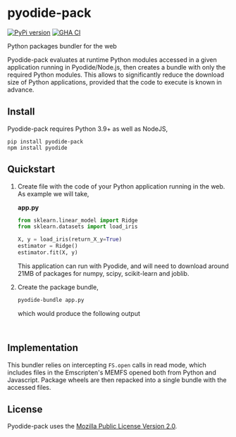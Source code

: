 # pyodide-pack

[![PyPi version](https://img.shields.io/pypi/v/pyodide-pack.svg)](https://pypi.org/project/pyodide-pack)
[![GHA CI](https://github.com/rth/pyodide-pack/actions/workflows/main.yml/badge.svg?branch=main)](https://github.com/rth/pyodide-pack/actions/workflows/main.yml)

Python packages bundler for the web

Pyodide-pack evaluates at runtime Python modules accessed in a given application running in Pyodide/Node.js, then creates a bundle with only the required Python modules. This allows to significantly reduce the download size of Python applications, provided that the code to execute is known in advance.

## Install

Pyodide-pack requires Python 3.9+ as well as NodeJS,
```
pip install pyodide-pack
npm install pyodide
```

## Quickstart

1. Create file with the code of your Python application running in the web. As example we will take,
   
   **app.py**
   ```py
   from sklearn.linear_model import Ridge
   from sklearn.datasets import load_iris

   X, y = load_iris(return_X_y=True)
   estimator = Ridge()
   estimator.fit(X, y)
   ```
   This application can run with Pyodide, and will need to download around 21MB of packages for numpy, scipy, scikit-learn and joblib.

2. Create the package bundle,
   ```bash
   pyodide-bundle app.py
   ```   
   which would produce the following output
   ```


## Implementation

This bundler relies on intercepting `FS.open` calls in read mode, which includes files in the Emscripten's MEMFS opened both from Python and Javascript. Package wheels are then repacked into a single bundle with the accessed files.


## License

Pyodide-pack uses the [Mozilla Public License Version 2.0](https://choosealicense.com/licenses/mpl-2.0/).
